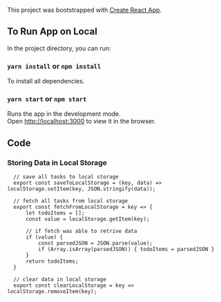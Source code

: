 This project was bootstrapped with [Create React App](https://github.com/facebook/create-react-app).

## To Run App on Local

In the project directory, you can run:

### `yarn install` or `npm install`

To install all dependencies. 


### `yarn start` or `npm start`

Runs the app in the development mode.\
Open [http://localhost:3000](http://localhost:3000) to view it in the browser.
  
## Code 


### Storing Data in Local Storage

  ```
    // save all tasks to local storage 
    export const saveToLocalStorage = (key, data) => localStorage.setItem(key, JSON.stringify(data));

    // fetch all tasks from local storage
    export const fetchFromLocalStorage = key => {
        let todoItems = [];
        const value = localStorage.getItem(key); 

        // if fetch was able to retrive data 
        if (value) {
            const parsedJSON = JSON.parse(value);
            if (Array.isArray(parsedJSON)) { todoItems = parsedJSON }
        } 
        return todoItems;
    }

    // clear data in local storage 
    export const clearLocalStorage = key => localStorage.removeItem(key);
  ```
